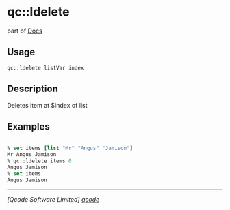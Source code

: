 qc::ldelete
===========

part of [Docs](.)

Usage
-----
`
        qc::ldelete listVar index
    `

Description
-----------
Deletes item at $index of list

Examples
--------
```tcl

% set items [list "Mr" "Angus" "Jamison"]
Mr Angus Jamison
% qc::ldelete items 0
Angus Jamison
% set items
Angus Jamison
```

----------------------------------
*[Qcode Software Limited] [qcode]*

[qcode]: http://www.qcode.co.uk "Qcode Software"